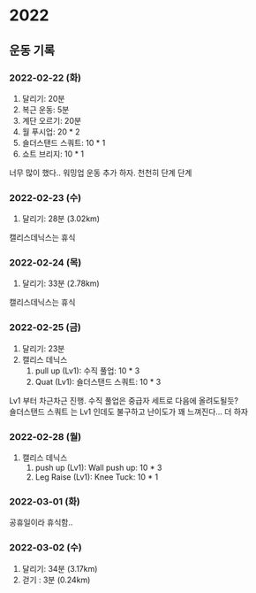 <!--
💪 2022-02-24
-->

# 2022

## 운동 기록

### 2022-02-22 (화)

1. 달리기: 20분
2. 복근 운동: 5분
3. 계단 오르기: 20분
4. 월 푸시업: 20 * 2
5. 숄더스탠드 스쿼트: 10 * 1
6. 쇼트 브리지: 10 * 1

너무 많이 했다.. 워밍업 운동 추가 하자. 천천히 단계 단계

### 2022-02-23 (수)

1. 달리기: 28분 (3.02km)

캘리스데닉스는 휴식

### 2022-02-24 (목)

1. 달리기: 33분 (2.78km)
   
캘리스데닉스는 휴식 

### 2022-02-25 (금)

1. 달리기: 23분
2. 캘리스 데닉스
   1. pull up (Lv1): 수직 풀업: 10 * 3
   2. Quat (Lv1): 숄더스탠드 스쿼트: 10 * 3

Lv1 부터 차근차근 진행. 수직 풀업은 중급자 세트로 다음에 올려도될듯?  
숄더스탠드 스쿼트 는 Lv1 인데도 불구하고 난이도가 꽤 느껴진다... 더 하자 

### 2022-02-28 (월)

1. 캘리스 데닉스
   1. push up (Lv1): Wall push up: 10 * 3
   2. Leg Raise (Lv1): Knee Tuck: 10 * 1

### 2022-03-01 (화)

공휴일이라 휴식함..

### 2022-03-02 (수)

1. 달리기: 34분 (3.17km)
2. 걷기 : 3분 (0.24km)